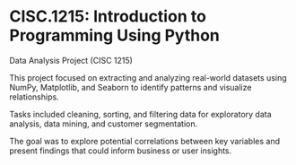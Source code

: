 # CISC.1215: Introduction to Programming Using Python

Data Analysis Project (CISC 1215)

This project focused on extracting and analyzing real-world datasets using NumPy, Matplotlib, and Seaborn to identify patterns and visualize relationships.

Tasks included cleaning, sorting, and filtering data for exploratory data analysis, data mining, and customer segmentation.

The goal was to explore potential correlations between key variables and present findings that could inform business or user insights.
